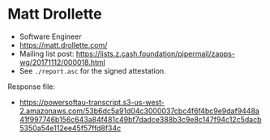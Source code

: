 # Matt Drollette

* Software Engineer
* https://matt.drollette.com/
* Mailing list post: <https://lists.z.cash.foundation/pipermail/zapps-wg/20171112/000018.html>
* See `./report.asc` for the signed attestation.

Response file:

* https://powersoftau-transcript.s3-us-west-2.amazonaws.com/53b6dc5a91d04c3000037cbc4f6f4bc9e9daf9448a41f997746b156c643a84f481c49bf7dadce388b3c9e8c147f94c12c5dacb5350a54e112ee45f57ffd8f34c
